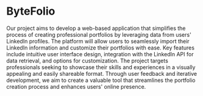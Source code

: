 # ByteFolio

Our project aims to develop a web-based application that simplifies the process of creating professional portfolios by leveraging data from users' LinkedIn profiles. The platform will allow users to seamlessly import their LinkedIn information and customize their portfolios with ease. Key features include intuitive user interface design, integration with the LinkedIn API for data retrieval, and options for customization. The project targets professionals seeking to showcase their skills and experiences in a visually appealing and easily shareable format. Through user feedback and iterative development, we aim to create a valuable tool that streamlines the portfolio creation process and enhances users' online presence.

